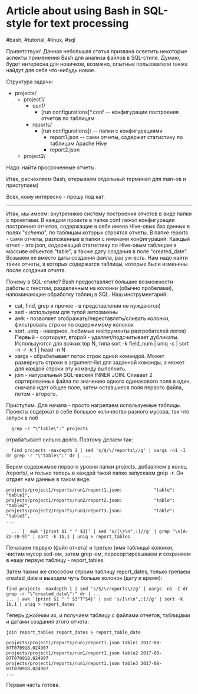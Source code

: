 # Article about using Bash in SQL-style for text processing

#bash, #tutorial, #linux, #sql

Приветствую! Данная небольшая статья призвана осветить некоторые аспекты применения Bash для анализа файлов в SQL-стиле. Думаю,
будет интересна для новичков, возмжно, опытные пользователи также найдут для себя что-нибудь новое.

Структура задачи:
- projects/
  - project1/
    - conf/
      - [run configurations]*.conf  -- конфигурации построения отчетов по таблицам
    - reports/
      - [run configurations]/   --  папки с конфигурациями
        - report1.json          --  сами отчеты, содержат статистику по таблицам Apache Hive    
        - report2.json
  - project2/
  
Надо: найти просроченные отчеты.

Итак, расчехляем Bash, открываем отдельный терминал для man-ов и приступаем)

Всех, кому интересно - прошу под кат.

----------------------------------------------------------------------------------------------------------------------------------

  Итак, мы имеем: внутреннюю систему построения отчетов в виде папки с проектами. В каждом проекте в папке conf лежат конфигурации
построения отчетов, содержащие в себе имена Hive-овых баз данных в полях "*schema*", по таблицам которых строятся отчеты. В папке 
reports - сами отчеты, разложенные в папки с именами конфигураций. Каждый отчет - это json, содержащий статистику по Hive-овым таблицам 
в массиве объектов "table", а также дату создания в поле "created_date". Возьмем ее вместо даты создания файла, раз уж есть. Нам надо
найти такие отчеты, в которых содержатся таблицы, которые были изменены после создания отчета.

  Почему в SQL-стиле? Bash предоставляет большие возможности работы с текстом, разделенным на колонки (обычно пробелами), напоминающие обработку таблиц в SQL. 
  Наш инструментарий:
  - cat, find, grep и прочее - в представлении не нуждаются)
  - sed - используем для тупой автозамены
  - awk - позволяет отображать/переставлять/сливать колонки, фильтровать строки по содержимому колонок
  - sort, uniq - наверное, любимые инструменты разгребателей логов) Первый - сортирует, второй - удаляет/подсчитывает дубликаты.
    Используются для всяких top N, типа sort -k field_num | uniq -c | sort -n -r -k 1 | head -n N
  - xargs - обрабатывает поток строк одной командой. Может развернуть строки в argument-list для заданной команды, а может для каждой       строки эту команду выполнить.
  - join - натуральный SQL-евский INNER JOIN. Сливает 2 сортированных файла по значению одного одинакового поля в один, сначала идет
    общее поле, затем оставшиеся поля первого файла, потом - второго.

  Приступим. Для начала - просто нагрепаем используемые таблицы. Проекты содержат в себе большое количество разного мусора, так что
 запуск в лоб
```  
  grep -r "\"table\":" projects
```  
отрабатывает сильно долго. Поэтому делаем так:
```
  find projects -maxdepth 1 | sed 's/$/\/reports\//g' | xargs -n1 -I dr grep -r "\"table\":" dr | ...
```  
Берем содержимое первого уровня папки projects, добавляем в конец /reports/, и только теперь в каждой такой папке запускаем grep -r.
Он отдает нам данные в таком виде:
```  
projects/project1/reports/run1/report1.json:            "table": "table1",
projects/project1/reports/run2/report2.json:            "table": "table2",
projects/project2/reports/run3/report3.json:            "table": "table3",
...
```
```
  ... |  awk '{print $1 " " $3}' | sed 's/[\r\n",:]//g' | grep "\s[A-Za-z0-9]" | sort -k 1b,1 | uniq > report_tables
```

Печатаем первую (файл отчета) и третью (имя таблицы) колонки, чистим мусор sed-ом, затем grep-ом, пересортировываем и сохраняем в нашу
первую таблицу - report_tables.

Затем таким же способом строим таблицу report_dates, только грепаем created_date и выводим чуть больше колонок (дату и время):
```
find projects -maxdepth 1 | sed 's/$/\/reports\//g' | xargs -n1 -I dr grep -r "\"created_date\":" dr | ...
... | awk '{print $1 " " $3"T"$4}' | sed 's/[\r\n",:]//g' | sort -k 1b,1 | uniq > report_dates
```

Теперь джойним их, и получаем таблицу с файлами отчетов, таблицами и датами создания этого отчета:
```
join report_tables report_dates > report_table_date
```
```
projects/project1/reports/run1/report1.json table1 2017-08-07T070918.024907
projects/project1/reports/run1/report1.json table2 2017-08-07T070918.024907
projects/project1/reports/run1/report1.json table3 2017-08-07T070918.024907
...
```
Первая часть готова.
